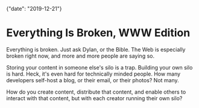 {"date": "2019-12-21"}
# Everything Is Broken, WWW Edition

Everything is broken. Just ask Dylan, or the Bible. The Web is especially broken right now, and more and more people are saying so.

Storing your content in someone else's silo is a trap. Building your own silo is hard. Heck, it's even hard for technically minded people. How many developers self-host a blog, or their email, or their photos? Not many.

How do you create content, distribute that content, and enable others to interact with that content, but with each creator running their own silo?
